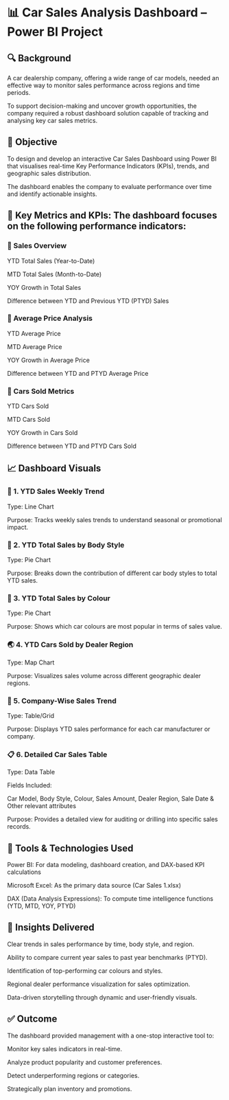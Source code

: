 # 📊 Car Sales Analysis Dashboard – Power BI Project

## 🔍 Background

A car dealership company, offering a wide range of car models, needed an effective way to monitor sales performance across regions and time periods. 

To support decision-making and uncover growth opportunities, the company required a robust dashboard solution capable of tracking and analysing key car sales metrics.

## 🎯 Objective

To design and develop an interactive Car Sales Dashboard using Power BI that visualises real-time Key Performance Indicators (KPIs), trends, and geographic sales distribution. 

The dashboard enables the company to evaluate performance over time and identify actionable insights.

## 📌 Key Metrics and KPIs: The dashboard focuses on the following performance indicators:

### 🔸 Sales Overview

YTD Total Sales (Year-to-Date)

MTD Total Sales (Month-to-Date)

YOY Growth in Total Sales

Difference between YTD and Previous YTD (PTYD) Sales

### 🔸 Average Price Analysis

YTD Average Price

MTD Average Price

YOY Growth in Average Price

Difference between YTD and PTYD Average Price

### 🔸 Cars Sold Metrics

YTD Cars Sold

MTD Cars Sold

YOY Growth in Cars Sold

Difference between YTD and PTYD Cars Sold

## 📈 Dashboard Visuals

### 📅 1. YTD Sales Weekly Trend

Type: Line Chart

Purpose: Tracks weekly sales trends to understand seasonal or promotional impact.

### 🚗 2. YTD Total Sales by Body Style
Type: Pie Chart

Purpose: Breaks down the contribution of different car body styles to total YTD sales.

### 🎨 3. YTD Total Sales by Colour

Type: Pie Chart

Purpose: Shows which car colours are most popular in terms of sales value.

### 🌏 4. YTD Cars Sold by Dealer Region

Type: Map Chart

Purpose: Visualizes sales volume across different geographic dealer regions.

### 🧾 5. Company-Wise Sales Trend
Type: Table/Grid

Purpose: Displays YTD sales performance for each car manufacturer or company.

### 📋 6. Detailed Car Sales Table

Type: Data Table

Fields Included:

Car Model, Body Style, Colour, Sales Amount, Dealer Region, Sale Date & Other relevant attributes

Purpose: Provides a detailed view for auditing or drilling into specific sales records.

## 🧰 Tools & Technologies Used

Power BI: For data modeling, dashboard creation, and DAX-based KPI calculations

Microsoft Excel: As the primary data source (Car Sales 1.xlsx)

DAX (Data Analysis Expressions): To compute time intelligence functions (YTD, MTD, YOY, PTYD)

## 🧠 Insights Delivered

Clear trends in sales performance by time, body style, and region.

Ability to compare current year sales to past year benchmarks (PTYD).

Identification of top-performing car colours and styles.

Regional dealer performance visualization for sales optimization.

Data-driven storytelling through dynamic and user-friendly visuals.

## ✅ Outcome

The dashboard provided management with a one-stop interactive tool to:

Monitor key sales indicators in real-time.

Analyze product popularity and customer preferences.

Detect underperforming regions or categories.

Strategically plan inventory and promotions.
